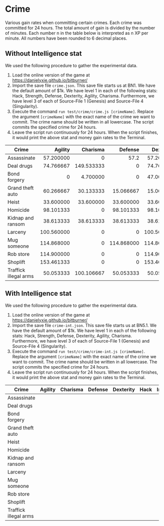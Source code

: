 # Crime

Various gain rates when committing certain crimes. Each crime was committed for
24 hours. The total amount of gain is divided by the number of minutes. Each
number n in the table below is interpreted as n XP per minute. All numbers have
been rounded to 6 decimal places.

## Without Intelligence stat

We used the following procedure to gather the experimental data.

1. Load the online version of the game at
   https://danielyxie.github.io/bitburner/
1. Import the save file `crime.json`. This save file starts us at BN1. We have
   the default amount of $1k. We have level 1 in each of the following stats:
   Hack, Strength, Defense, Dexterity, Agility, Charisma. Furthermore, we have
   level 3 of each of Source-File 1 (Genesis) and Source-File 4 (Singularity).
1. Execute the command `run test/crime/crime.js [crimeName]`. Replace the
   argument `[crimeName]` with the exact name of the crime we want to commit.
   The crime name should be written in all lowercase. The script commits the
   specified crime for 24 hours.
1. Leave the script run continuously for 24 hours. When the script finishes, it
   would print the above stat and money gain rates to the Terminal.

| Crime                 |    Agility |   Charisma |    Defense |  Dexterity |      Hack |      Karma |      Money |  Strength |
| --------------------- | ---------: | ---------: | ---------: | ---------: | --------: | ---------: | ---------: | --------: |
| Assassinate           |  57.200000 |          0 |       57.2 |  57.200000 |         0 |  -0.744792 |  501333.33 |      57.2 |
| Deal drugs            |  74.766667 | 149.533333 |          0 |  74.766667 |         0 |  -2.920573 |  889066.67 |         0 |
| Bond forgery          |          0 |   4.700000 |          0 |  47.000000 | 31.333333 |  -0.012240 |  556000.00 |         0 |
| Grand theft auto      |  60.266667 |  30.133333 |  15.066667 |  15.066667 |         0 |  -1.471354 |  291555.56 | 15.066667 |
| Heist                 |  33.600000 |  33.600000 |  33.600000 |  33.600000 | 33.600000 |  -0.437500 |  853333.33 | 33.600000 |
| Homicide              |  98.101333 |          0 |  98.101333 |  98.101333 |         0 | -57.481250 | 1087520.00 | 98.101333 |
| Kidnap and ransom     |  38.613333 |  38.613333 |  38.613333 |  38.613333 |         0 |  -1.131250 |  390400.00 | 38.613333 |
| Larceny               | 100.560000 |          0 |          0 | 100.560000 | 75.420000 |  -0.982031 |  666311.11 |         0 |
| Mug someone           | 114.868000 |          0 | 114.868000 | 114.868000 |         0 |  -3.739193 |  688544.00 | 114.86800 |
| Rob store             | 114.900000 |          0 |          0 | 114.900000 | 76.600000 |  -0.498698 |  510222.22 |         0 |
| Shoplift              | 153.461333 |          0 |          0 | 153.461333 |         0 |  -2.997292 |  575306.67 |         0 |
| Traffick illegal arms |  50.053333 | 100.106667 |  50.053333 |  50.053333 |         0 |  -0.977604 |  617066.67 | 50.053333 |

## With Intelligence stat

We used the following procedure to gather the experimental data.

1. Load the online version of the game at
   https://danielyxie.github.io/bitburner/
1. Import the save file `crime-int.json`. This save file starts us at BN5.1. We
   have the default amount of $1k. We have level 1 in each of the following
   stats: Hack, Strength, Defense, Dexterity, Agility, Charisma. Furthermore, we
   have level 3 of each of Source-File 1 (Genesis) and Source-File 4
   (Singularity).
1. Execute the command `run test/crime/crime-int.js [crimeName]`. Replace the
   argument `[crimeName]` with the exact name of the crime we want to commit.
   The crime name should be written in all lowercase. The script commits the
   specified crime for 24 hours.
1. Leave the script run continuously for 24 hours. When the script finishes, it
   would print the above stat and money gain rates to the Terminal.

| Crime                 |    Agility |   Charisma |    Defense |  Dexterity |      Hack | Intelligence | Karma |      Money |  Strength |
| --------------------- | ---------: | ---------: | ---------: | ---------: | --------: | -----------: | ----: | ---------: | --------: |
| Assassinate           |            |            |            |            |           |              |       |            |           |
| Deal drugs            |            |            |            |            |           |              |       |            |           |
| Bond forgery          |            |            |            |            |           |              |       |            |           |
| Grand theft auto      |            |            |            |            |           |              |       |            |           |
| Heist                 |            |            |            |            |           |              |       |            |           |
| Homicide              |            |            |            |            |           |              |       |            |           |
| Kidnap and ransom     |            |            |            |            |           |              |       |            |           |
| Larceny               |            |            |            |            |           |              |       |            |           |
| Mug someone           |            |            |            |            |           |              |       |            |           |
| Rob store             |            |            |            |            |           |              |       |            |           |
| Shoplift              |            |            |            |            |           |              |       |            |           |
| Traffick illegal arms |            |            |            |            |           |              |       |            |           |
